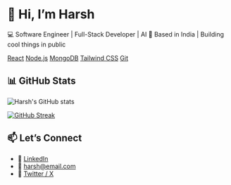# 👋 Hi, I’m Harsh

💻 Software Engineer | Full-Stack Developer | AI
📍 Based in India | Building cool things in public

[React](https://img.shields.io/badge/-React-61DAFB?logo=react&logoColor=white&style=for-the-badge)
[Node.js](https://img.shields.io/badge/-Node.js-339933?logo=node.js&logoColor=white&style=for-the-badge)
[MongoDB](https://img.shields.io/badge/-MongoDB-47A248?logo=mongodb&logoColor=white&style=for-the-badge)
[Tailwind CSS](https://img.shields.io/badge/-TailwindCSS-38B2AC?logo=tailwind-css&logoColor=white&style=for-the-badge)
[Git](https://img.shields.io/badge/-Git-F05032?logo=git&logoColor=white&style=for-the-badge)

## 📊 GitHub Stats

![Harsh's GitHub stats](https://github-readme-stats.vercel.app/api?username=Harsh2004&show_icons=true&theme=tokyonight)

[![GitHub Streak](https://streak-stats.demolab.com?user=Harsh2004&theme=tokyonight)](https://git.io/streak-stats)

## 📫 Let’s Connect

- 💼 [LinkedIn](https://linkedin.com/in/harshsinghsv)
- 📧 harsh@email.com
- 🧠 [Twitter / X](https://twitter.com/harshsinghsv)
